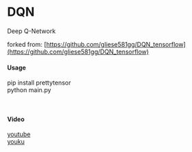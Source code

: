 # DQN
Deep Q-Network

forked from: [https://github.com/gliese581gg/DQN_tensorflow](https://github.com/gliese581gg/DQN_tensorflow)    

#### Usage    
pip install prettytensor    
python main.py    

<br/>

#### Video

[youtube](https://youtu.be/64NrPJaoTeU)    
[youku](http://v.youku.com/v_show/id_XMTY3MDE4ODg4MA==.html#paction)    